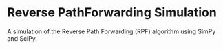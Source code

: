 # Reverse PathForwarding Simulation
A simulation of the Reverse Path Forwarding (RPF) algorithm using SimPy and SciPy.
